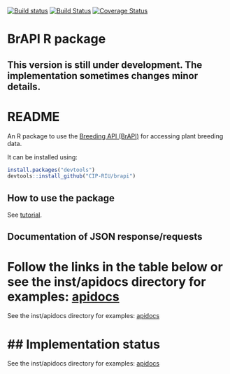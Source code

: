
[![Build status](https://ci.appveyor.com/api/projects/status/bxwa9k9xbo4i7h2d?svg=true)](https://ci.appveyor.com/project/c5sire/brapi) [![Build Status](https://travis-ci.org/c5sire/brapi.svg?branch=master)](https://travis-ci.org/c5sire/brapi) [![Coverage Status](https://coveralls.io/repos/github/c5sire/brapi/badge.svg)](https://coveralls.io/github/c5sire/brapi)

<!-- README.md is generated from README.Rmd. Please edit that file -->
BrAPI R package
===============

This version is still under development. The implementation sometimes changes minor details.
--------------------------------------------------------------------------------------------

README
======

An R package to use the [Breeding API (BrAPI)](http://docs.brapi.apiary.io) for accessing plant breeding data.

It can be installed using:

``` r
install.packages("devtools")
devtools::install_github("CIP-RIU/brapi")
```

How to use the package
----------------------

See [tutorial](https://github.com/c5sire/brapi/blob/master/inst/doc/tutorial.Rmd).

Documentation of JSON response/requests
---------------------------------------

Follow the links in the table below or see the inst/apidocs directory for examples: [apidocs](https://github.com/c5sire/brapi/blob/master/inst/apidocs/README.md)
=================================================================================================================================================================

See the inst/apidocs directory for examples: [apidocs](https://github.com/c5sire/brapi/blob/master/inst/apidocs/README.md)

\#\# Implementation status
==========================

See the inst/apidocs directory for examples: [apidocs](https://github.com/c5sire/brapi/blob/master/inst/apidocs/README.md)
